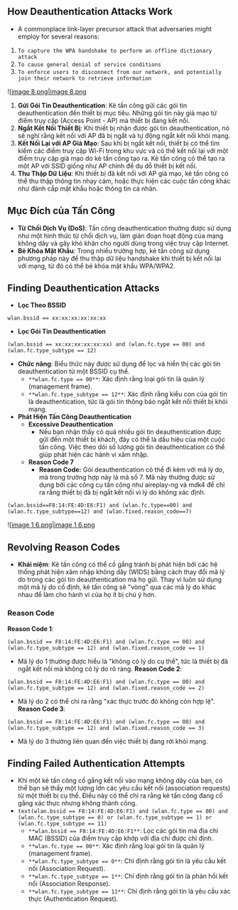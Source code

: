 ## **How Deauthentication Attacks Work**

- A commonplace link-layer precursor attack that adversaries might employ for several reasons:

1. `To capture the WPA handshake to perform an offline dictionary attack`
2. `To cause general denial of service conditions`
3. `To enforce users to disconnect from our network, and potentially join their network to retrieve information`

![[image 8.png|image 8.png](../../Image/image%208.png)

1. **Gửi Gói Tin Deauthentication**: Kẻ tấn công gửi các gói tin deauthentication đến thiết bị mục tiêu. Những gói tin này giả mạo từ điểm truy cập (Access Point - AP) mà thiết bị đang kết nối.
2. **Ngắt Kết Nối Thiết Bị**: Khi thiết bị nhận được gói tin deauthentication, nó sẽ nghĩ rằng kết nối với AP đã bị ngắt và tự động ngắt kết nối khỏi mạng.
3. **Kết Nối Lại với AP Giả Mạo**: Sau khi bị ngắt kết nối, thiết bị có thể tìm kiếm các điểm truy cập Wi-Fi trong khu vực và có thể kết nối lại với một điểm truy cập giả mạo do kẻ tấn công tạo ra. Kẻ tấn công có thể tạo ra một AP với SSID giống như AP chính để dụ dỗ thiết bị kết nối.
4. **Thu Thập Dữ Liệu**: Khi thiết bị đã kết nối với AP giả mạo, kẻ tấn công có thể thu thập thông tin nhạy cảm, hoặc thực hiện các cuộc tấn công khác như đánh cắp mật khẩu hoặc thông tin cá nhân.

## **Mục Đích của Tấn Công**

- **Từ Chối Dịch Vụ (DoS)**: Tấn công deauthentication thường được sử dụng như một hình thức từ chối dịch vụ, làm gián đoạn hoạt động của mạng không dây và gây khó khăn cho người dùng trong việc truy cập Internet.
- **Bẻ Khóa Mật Khẩu**: Trong nhiều trường hợp, kẻ tấn công sử dụng phương pháp này để thu thập dữ liệu handshake khi thiết bị kết nối lại với mạng, từ đó có thể bẻ khóa mật khẩu WPA/WPA2.

## **Finding Deauthentication Attacks**

- **Lọc Theo BSSID**
```
wlan.bssid == xx:xx:xx:xx:xx:xx
```
- **Lọc Gói Tin Deauthentication**
```
(wlan.bssid == xx:xx:xx:xx:xx:xx) and (wlan.fc.type == 00) and (wlan.fc.type_subtype == 12)
```

- **Chức năng**: Biểu thức này được sử dụng để lọc và hiển thị các gói tin deauthentication từ một BSSID cụ thể.
    - `**wlan.fc.type == 00**`: Xác định rằng loại gói tin là quản lý (management frame).
    - `**wlan.fc.type_subtype == 12**`: Xác định rằng kiểu con của gói tin là deauthentication, tức là gói tin thông báo ngắt kết nối thiết bị khỏi mạng.
- **Phát Hiện Tấn Công Deauthentication**
    - **Excessive Deauthentication**
        - Nếu bạn nhận thấy có quá nhiều gói tin deauthentication được gửi đến một thiết bị khách, đây có thể là dấu hiệu của một cuộc tấn công. Việc theo dõi số lượng gói tin deauthentication có thể giúp phát hiện các hành vi xâm nhập.
    - **Reason Code 7**
        - **Reason Code:** Gói deauthentication có thể đi kèm với mã lý do, mà trong trường hợp này là mã số 7. Mã này thường được sử dụng bởi các công cụ tấn công như aireplay-ng và mdk4 để chỉ ra rằng thiết bị đã bị ngắt kết nối vì lý do không xác định.    
```
(wlan.bssid==F8:14:FE:4D:E6:F1) and (wlan.fc.type==00) and (wlan.fc.type_subtype==12) and (wlan.fixed.reason_code==7)
```
        
![[image 1 6.png|image 1 6.png](../../Image/image%201%206.png)
        

## **Revolving Reason Codes**
- **Khái niệm**: Kẻ tấn công có thể cố gắng tránh bị phát hiện bởi các hệ thống phát hiện xâm nhập không dây (WIDS) bằng cách thay đổi mã lý do trong các gói tin deauthentication mà họ gửi. Thay vì luôn sử dụng một mã lý do cố định, kẻ tấn công sẽ "vòng" qua các mã lý do khác nhau để làm cho hành vi của họ ít bị chú ý hơn.
### Reason Code
**Reason Code 1**:
```
(wlan.bssid == F8:14:FE:4D:E6:F1) and (wlan.fc.type == 00) and (wlan.fc.type_subtype == 12) and (wlan.fixed.reason_code == 1)
```
- Mã lý do 1 thường được hiểu là "không có lý do cụ thể", tức là thiết bị đã ngắt kết nối mà không có lý do rõ ràng.
**Reason Code 2**:
```
(wlan.bssid == F8:14:FE:4D:E6:F1) and (wlan.fc.type == 00) and (wlan.fc.type_subtype == 12) and (wlan.fixed.reason_code == 2)
```
- Mã lý do 2 có thể chỉ ra rằng "xác thực trước đó không còn hợp lệ".
**Reason Code 3**:
```
(wlan.bssid == F8:14:FE:4D:E6:F1) and (wlan.fc.type == 00) and (wlan.fc.type_subtype == 12) and (wlan.fixed.reason_code == 3)
```
- Mã lý do 3 thường liên quan đến việc thiết bị đang rời khỏi mạng.
## **Finding Failed Authentication Attempts**
- Khi một kẻ tấn công cố gắng kết nối vào mạng không dây của bạn, có thể bạn sẽ thấy một lượng lớn các yêu cầu kết nối (association requests) từ một thiết bị cụ thể. Điều này có thể chỉ ra rằng kẻ tấn công đang cố gắng xác thực nhưng không thành công.
- `text(wlan.bssid == F8:14:FE:4D:E6:F1) and (wlan.fc.type == 00) and (wlan.fc.type_subtype == 0) or (wlan.fc.type_subtype == 1) or (wlan.fc.type_subtype == 11)`
    - `**wlan.bssid == F8:14:FE:4D:E6:F1**`: Lọc các gói tin mà địa chỉ MAC (BSSID) của điểm truy cập khớp với địa chỉ được chỉ định.
    - `**wlan.fc.type == 00**`: Xác định rằng loại gói tin là quản lý (management frame).
    - `**wlan.fc.type_subtype == 0**`: Chỉ định rằng gói tin là yêu cầu kết nối (Association Request).
    - `**wlan.fc.type_subtype == 1**`: Chỉ định rằng gói tin là phản hồi kết nối (Association Response).
    - `**wlan.fc.type_subtype == 11**`: Chỉ định rằng gói tin là yêu cầu xác thực (Authentication Request).